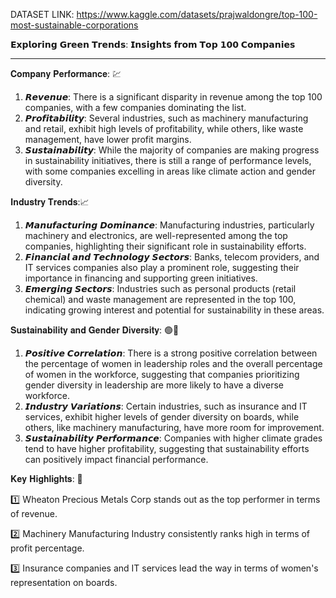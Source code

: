 DATASET LINK: https://www.kaggle.com/datasets/prajwaldongre/top-100-most-sustainable-corporations

𝗘𝘅𝗽𝗹𝗼𝗿𝗶𝗻𝗴 𝗚𝗿𝗲𝗲𝗻 𝗧𝗿𝗲𝗻𝗱𝘀: 𝗜𝗻𝘀𝗶𝗴𝗵𝘁𝘀 𝗳𝗿𝗼𝗺 𝗧𝗼𝗽 𝟭𝟬𝟬 𝗖𝗼𝗺𝗽𝗮𝗻𝗶𝗲𝘀
_________________________________________________________________

𝐂𝐨𝐦𝐩𝐚𝐧𝐲 𝐏𝐞𝐫𝐟𝐨𝐫𝐦𝐚𝐧𝐜𝐞: 💹
1. 𝙍𝙚𝙫𝙚𝙣𝙪𝙚:
There is a significant disparity in revenue among the top 100 companies, with a few companies dominating the list.
2. 𝙋𝙧𝙤𝙛𝙞𝙩𝙖𝙗𝙞𝙡𝙞𝙩𝙮:
Several industries, such as machinery manufacturing and retail, exhibit high levels of profitability, while others, like waste management, have lower profit margins.
3. 𝙎𝙪𝙨𝙩𝙖𝙞𝙣𝙖𝙗𝙞𝙡𝙞𝙩𝙮:
While the majority of companies are making progress in sustainability initiatives, there is still a range of performance levels, with some companies excelling in areas like climate action and gender diversity.

𝐈𝐧𝐝𝐮𝐬𝐭𝐫𝐲 𝐓𝐫𝐞𝐧𝐝𝐬:📈
1. 𝙈𝙖𝙣𝙪𝙛𝙖𝙘𝙩𝙪𝙧𝙞𝙣𝙜 𝘿𝙤𝙢𝙞𝙣𝙖𝙣𝙘𝙚:
Manufacturing industries, particularly machinery and electronics, are well-represented among the top companies, highlighting their significant role in sustainability efforts.
2. 𝙁𝙞𝙣𝙖𝙣𝙘𝙞𝙖𝙡 𝙖𝙣𝙙 𝙏𝙚𝙘𝙝𝙣𝙤𝙡𝙤𝙜𝙮 𝙎𝙚𝙘𝙩𝙤𝙧𝙨: 
Banks, telecom providers, and IT services companies also play a prominent role, suggesting their importance in financing and supporting green initiatives.
3. 𝙀𝙢𝙚𝙧𝙜𝙞𝙣𝙜 𝙎𝙚𝙘𝙩𝙤𝙧𝙨: 
Industries such as personal products (retail chemical) and waste management are represented in the top 100, indicating growing interest and potential for sustainability in these areas.

𝐒𝐮𝐬𝐭𝐚𝐢𝐧𝐚𝐛𝐢𝐥𝐢𝐭𝐲 𝐚𝐧𝐝 𝐆𝐞𝐧𝐝𝐞𝐫 𝐃𝐢𝐯𝐞𝐫𝐬𝐢𝐭𝐲: 🟢🧬
1. 𝙋𝙤𝙨𝙞𝙩𝙞𝙫𝙚 𝘾𝙤𝙧𝙧𝙚𝙡𝙖𝙩𝙞𝙤𝙣: 
There is a strong positive correlation between the percentage of women in leadership roles and the overall percentage of women in the workforce, suggesting that companies prioritizing gender diversity in leadership are more likely to have a diverse workforce.
2. 𝙄𝙣𝙙𝙪𝙨𝙩𝙧𝙮 𝙑𝙖𝙧𝙞𝙖𝙩𝙞𝙤𝙣𝙨:
Certain industries, such as insurance and IT services, exhibit higher levels of gender diversity on boards, while others, like machinery manufacturing, have more room for improvement.
3. 𝙎𝙪𝙨𝙩𝙖𝙞𝙣𝙖𝙗𝙞𝙡𝙞𝙩𝙮 𝙋𝙚𝙧𝙛𝙤𝙧𝙢𝙖𝙣𝙘𝙚:
Companies with higher climate grades tend to have higher profitability, suggesting that sustainability efforts can positively impact financial performance.

𝐊𝐞𝐲 𝐇𝐢𝐠𝐡𝐥𝐢𝐠𝐡𝐭𝐬: 📝

1️⃣ Wheaton Precious Metals Corp stands out as the top performer in terms of revenue.

2️⃣ Machinery Manufacturing Industry consistently ranks high in terms of profit percentage.

3️⃣ Insurance companies and IT services lead the way in terms of women's representation on boards.

